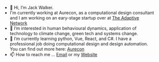 - 👋 Hi, I’m Jack Walker.
- I'm currently working at Aurecon, as a computational design consultant and I am working on an eary-stage startup over at [The Adaptive Network](https://about-us.theadaptivenetwork.org)
- 👀 I’m interested in human behavioural dynamics, application of technology to climate change, green tech and systems change.
- 🌱 I’m currently learning python, Vue, React, and C#.
I have a professional job doing computational design and design automation. You can find out more here: [Aurecon](https://www.aurecon.com)
- 📫 How to reach me ... [Email](mailto:hello@jackwalker.co.nz) or my [Website](https://jackwalker.co.nz)

<!---
compdesigner-nz/compdesigner-nz is a ✨ special ✨ repository because its `README.md` (this file) appears on your GitHub profile.
You can click the Preview link to take a look at your changes.
--->
